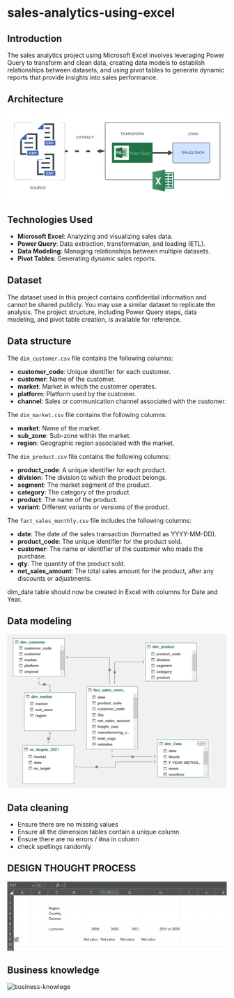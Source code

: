 # sales-analytics-using-excel

## Introduction
The sales analytics project using Microsoft Excel involves leveraging Power Query to transform and clean data, creating data models to establish relationships between datasets, and using pivot tables to generate dynamic reports that provide insights into sales performance.

## Architecture
![Project Architecture](architecture.png)

## Technologies Used

- **Microsoft Excel**: Analyzing and visualizing sales data.
- **Power Query**: Data extraction, transformation, and loading (ETL).
- **Data Modeling**: Managing relationships between multiple datasets.
- **Pivot Tables**: Generating dynamic sales reports.

## Dataset

The dataset used in this project contains confidential information and cannot be shared publicly. You may use a similar dataset to replicate the analysis. The project structure, including Power Query steps, data modeling, and pivot table creation, is available for reference.

## Data structure
The `dim_customer.csv` file contains the following columns:

- **customer_code**: Unique identifier for each customer.
- **customer**: Name of the customer.
- **market**: Market in which the customer operates.
- **platform**: Platform used by the customer.
- **channel**: Sales or communication channel associated with the customer.

The `dim_market.csv` file contains the following columns:

- **market**: Name of the market.
- **sub_zone**: Sub-zone within the market.
- **region**: Geographic region associated with the market.

The `dim_product.csv` file contains the following columns:

- **product_code**: A unique identifier for each product.
- **division**: The division to which the product belongs.
- **segment**: The market segment of the product.
- **category**: The category of the product.
- **product**: The name of the product.
- **variant**: Different variants or versions of the product.

The `fact_sales_monthly.csv` file includes the following columns:

- **date**: The date of the sales transaction (formatted as YYYY-MM-DD).
- **product_code**: The unique identifier for the product sold.
- **customer**: The name or identifier of the customer who made the purchase.
- **qty**: The quantity of the product sold.
- **net_sales_amount**: The total sales amount for the product, after any discounts or adjustments.

dim_date table should now be created in Excel with columns for Date and Year.

## Data modeling
![Data-modeling](data-modelling.png)

## Data cleaning
- Ensure there are no missing values
- Ensure all the dimension tables contain a unique column
- Ensure there are no errors / #na in column
- check spellings randomly

## DESIGN THOUGHT PROCESS
![design-thought-process](design_thought_procress.png)

## Business knowledge
![business-knowlege]()













